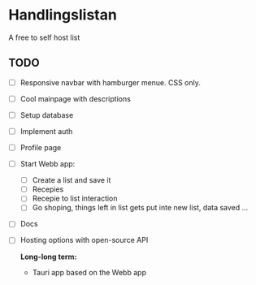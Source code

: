 # Handlingslistan
A free to self host list
## TODO

- [ ] Responsive navbar with hamburger menue. CSS only.
- [ ] Cool mainpage with descriptions
- [ ] Setup database
- [ ] Implement auth
- [ ] Profile page
- [ ] Start Webb app:
   - [ ] Create a list and save it
   - [ ] Recepies
   - [ ] Recepie to list interaction
   - [ ] Go shoping, things left in list gets put inte new list, data saved ...
- [ ] Docs
- [ ] Hosting options with open-source API

  **Long-long term:**
  * Tauri app based on the Webb app